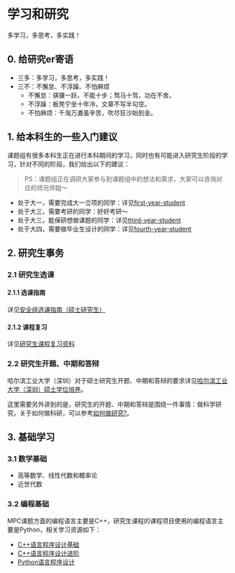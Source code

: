 # 学习和研究
多学习，多思考，多实践！

## 0. 给研究er寄语
+ 三多：多学习，多思考，多实践！
+ 三不：不懈怠、不浮躁、不怕麻烦
  + 不懈怠：骐骥一跃，不能十步；驽马十驾，功在不舍。
  + 不浮躁：板凳宁坐十年冷，文章不写半句空。
  + 不怕麻烦：千淘万漉虽辛苦，吹尽狂沙始到金。

## 1. 给本科生的一些入门建议

课题组有很多本科生正在进行本科期间的学习，同时也有可能进入研究生阶段的学习，针对不同的阶段，我们给出以下的建议：

> PS：课题组正在调研大家参与到课题组中的想法和需求，大家可以咨询对应的师兄师姐～

+ 处于大一，需要完成大一立项的同学：详见[first-year-student](https://github.com/Stu-Yang/HITSZ-SecurityGroup-MPC/tree/main/getting-started/first-year-student.md)
+ 处于大三，需要考研的同学：好好考研～
+ 处于大三，能保研想做课题的同学：详见[third-year-student](https://github.com/Stu-Yang/HITSZ-SecurityGroup-MPC/tree/main/getting-started/third-year-student.md)
+ 处于大四，需要做毕业生设计的同学：详见[fourth-year-student](https://github.com/Stu-Yang/HITSZ-SecurityGroup-MPC/tree/main/getting-started/fourth-year-student.md)


## 2. 研究生事务

### 2.1 研究生选课
#### 2.1.1 选课指南

详见[安全组选课指南（硕士研究生）](https://github.com/Stu-Yang/HITSZ-SecurityGroup-MPC/tree/main/getting-started/curricula-variable)

#### 2.1.2 课程复习

详见[研究生课程复习资料](https://github.com/Stu-Yang/HITSZ-SecurityGroup-MPC/tree/main/getting-started/course-materials)

### 2.2 研究生开题、中期和答辩

哈尔滨工业大学（深圳）对于硕士研究生开题、中期和答辩的要求详见[哈尔滨工业大学（深圳）硕士学位培养](http://due.hitsz.edu.cn/xwgl/ssxwpy/ktyzj.htm)。

这里需要另外讲到的是，研究生的开题、中期和答辩是围绕一件事情：做科学研究，关于如何做科研，可以参考[如何做研究?](https://github.com/Stu-Yang/HITSZ-SecurityGroup-MPC/edit/main/mpc/mpc-research/)。




## 3. 基础学习

### 3.1 数学基础
+ 高等数学、线性代数和概率论
+ 近世代数

### 3.2 编程基础
MPC课题方面的编程语言主要是C++，研究生课程的课程项目使用的编程语言主要是Python，相关学习资源如下：

+ [C++语言程序设计基础](https://www.xuetangx.com/course/THU08091000247/10322314)
+ [C++语言程序设计进阶](https://www.xuetangx.com/course/THU08091000248/10318294)
+ [Python语言程序设计](https://www.icourse163.org/course/BIT-268001?tid=1467117627)
